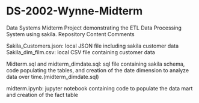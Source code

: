 # DS-2002-Wynne-Midterm
Data Systems Midterm Project demonstrating the ETL Data Processing System using sakila. 
Repository Content Comments

Sakila_Customers.json: local JSON file including sakila customer data
Sakila_dim_film.csv: local CSV file containing customer data

Midterm.sql and midterm_dimdate.sql: sql file containing sakila schema, code populating the tables, and creation of the date dimension to analyze data over time.(midterm_dimdate.sql)

midterm.ipynb: jupyter notebook containing code to populate the data mart and creation of the fact table
